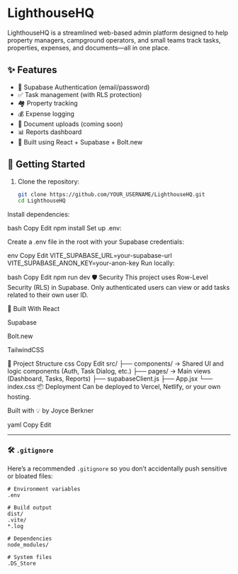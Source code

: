# LighthouseHQ

LighthouseHQ is a streamlined web-based admin platform designed to help property managers, campground operators, and small teams track tasks, properties, expenses, and documents—all in one place.

## ✨ Features

- 🔐 Supabase Authentication (email/password)
- ✅ Task management (with RLS protection)
- 🏘 Property tracking
- 💰 Expense logging
- 📄 Document uploads (coming soon)
- 📊 Reports dashboard
- 🧠 Built using React + Supabase + Bolt.new

## 🚀 Getting Started

1. Clone the repository:
   ```bash
   git clone https://github.com/YOUR_USERNAME/LighthouseHQ.git
   cd LighthouseHQ
Install dependencies:

bash
Copy
Edit
npm install
Set up .env:

Create a .env file in the root with your Supabase credentials:

env
Copy
Edit
VITE_SUPABASE_URL=your-supabase-url
VITE_SUPABASE_ANON_KEY=your-anon-key
Run locally:

bash
Copy
Edit
npm run dev
🛡 Security
This project uses Row-Level Security (RLS) in Supabase. Only authenticated users can view or add tasks related to their own user ID.

🧙 Built With
React

Supabase

Bolt.new

TailwindCSS

📂 Project Structure
css
Copy
Edit
src/
├── components/    → Shared UI and logic components (Auth, Task Dialog, etc.)
├── pages/         → Main views (Dashboard, Tasks, Reports)
├── supabaseClient.js
├── App.jsx
└── index.css
📦 Deployment
Can be deployed to Vercel, Netlify, or your own hosting.

Built with 💡 by Joyce Berkner

yaml
Copy
Edit

---

### 🛠 `.gitignore`

Here’s a recommended `.gitignore` so you don’t accidentally push sensitive or bloated files:

```gitignore
# Environment variables
.env

# Build output
dist/
.vite/
*.log

# Dependencies
node_modules/

# System files
.DS_Store

